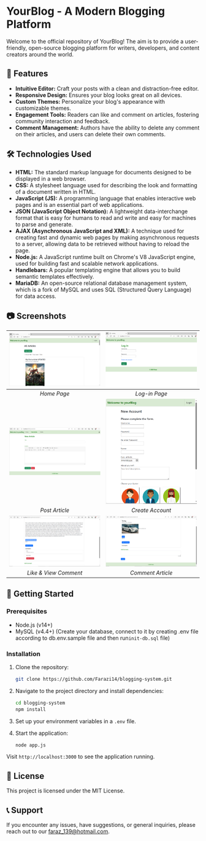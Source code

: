 # YourBlog - A Modern Blogging Platform

Welcome to the official repository of YourBlog! The aim is to provide a user-friendly, open-source blogging platform for writers, developers, and content creators around the world.

## 🌟 Features

- **Intuitive Editor:** Craft your posts with a clean and distraction-free editor.
- **Responsive Design:** Ensures your blog looks great on all devices.
- **Custom Themes:** Personalize your blog's appearance with customizable themes.
-  **Engagement Tools:** Readers can like and comment on articles, fostering community interaction and feedback.
- **Comment Management:** Authors have the ability to delete any comment on their articles, and users can delete their own comments.

## 🛠️ Technologies Used

- **HTML:** The standard markup language for documents designed to be displayed in a web browser.
- **CSS:** A stylesheet language used for describing the look and formatting of a document written in HTML.
- **JavaScript (JS):** A programming language that enables interactive web pages and is an essential part of web applications.
- **JSON (JavaScript Object Notation):** A lightweight data-interchange format that is easy for humans to read and write and easy for machines to parse and generate.
- **AJAX (Asynchronous JavaScript and XML):** A technique used for creating fast and dynamic web pages by making asynchronous requests to a server, allowing data to be retrieved without having to reload the page.
- **Node.js:** A JavaScript runtime built on Chrome's V8 JavaScript engine, used for building fast and scalable network applications.
- **Handlebars:** A popular templating engine that allows you to build semantic templates effectively.
- **MariaDB:** An open-source relational database management system, which is a fork of MySQL and uses SQL (Structured Query Language) for data access.


## 📷 Screenshots

|   ![img.png](img.png)    | ![img_1.png](img_1.png) |
|:------------------------:|:-----------------------:|
|       *Home Page*        |      *Log-in Page*      |
| ![img_2.png](img_2.png)  | ![img_3.png](img_3.png) |
|      *Post Article*      |    *Create Account*     |
| ![img_4.png](img_4.png)  | ![img_5.png](img_5.png) |
|  *Like & View Comment*   |    *Comment Article*    |



## 🚀 Getting Started

### Prerequisites

- Node.js (v14+)
- MySQL (v4.4+) (Create your database, connect to it by creating .env file according to db.env.sample file and then run`init-db.sql` file)

### Installation

1. Clone the repository:
   ```bash
   git clone https://github.com/Farazi14/blogging-system.git
    ```
2. Navigate to the project directory and install dependencies:
   ```bash
   cd blogging-system
   npm install
    ```
   
3. Set up your environment variables in a `.env` file.

4. Start the application:
   ```bash
   node app.js
    ```

Visit `http://localhost:3000` to see the application running.



## 📜 License

This project is licensed under the MIT License. 

## 📞 Support

If you encounter any issues, have suggestions, or general inquiries, please reach out to our faraz_139@hotmail.com.


